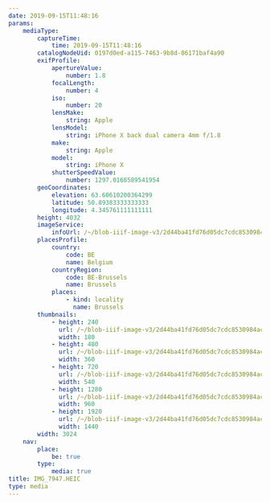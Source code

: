 ```yaml
---
date: 2019-09-15T11:48:16
params:
    mediaType:
        captureTime:
            time: 2019-09-15T11:48:16
        catalogNodeUid: 0197d0ed-a115-7463-9b8d-86171baf4a90
        exifProfile:
            apertureValue:
                number: 1.8
            focalLength:
                number: 4
            iso:
                number: 20
            lensMake:
                string: Apple
            lensModel:
                string: iPhone X back dual camera 4mm f/1.8
            make:
                string: Apple
            model:
                string: iPhone X
            shutterSpeedValue:
                number: 1297.0168589541954
        geoCoordinates:
            elevation: 63.60610200364299
            latitude: 50.89383333333333
            longitude: 4.345761111111111
        height: 4032
        imageService:
            infoUrl: /~/blob-iiif-image-v3/2d44ba41fd76d05dc7cdc8530984ac35efbe7aa1c2eabec1eaa3cd4012e090c8/info.json
        placesProfile:
            country:
                code: BE
                name: Belgium
            countryRegion:
                code: BE-Brussels
                name: Brussels
            places:
                - kind: locality
                  name: Brussels
        thumbnails:
            - height: 240
              url: /~/blob-iiif-image-v3/2d44ba41fd76d05dc7cdc8530984ac35efbe7aa1c2eabec1eaa3cd4012e090c8/full/180%2C240/0/default.jpg
              width: 180
            - height: 480
              url: /~/blob-iiif-image-v3/2d44ba41fd76d05dc7cdc8530984ac35efbe7aa1c2eabec1eaa3cd4012e090c8/full/360%2C480/0/default.jpg
              width: 360
            - height: 720
              url: /~/blob-iiif-image-v3/2d44ba41fd76d05dc7cdc8530984ac35efbe7aa1c2eabec1eaa3cd4012e090c8/full/540%2C720/0/default.jpg
              width: 540
            - height: 1280
              url: /~/blob-iiif-image-v3/2d44ba41fd76d05dc7cdc8530984ac35efbe7aa1c2eabec1eaa3cd4012e090c8/full/960%2C1280/0/default.jpg
              width: 960
            - height: 1920
              url: /~/blob-iiif-image-v3/2d44ba41fd76d05dc7cdc8530984ac35efbe7aa1c2eabec1eaa3cd4012e090c8/full/1440%2C1920/0/default.jpg
              width: 1440
        width: 3024
    nav:
        place:
            be: true
        type:
            media: true
title: IMG_7947.HEIC
type: media
---
```

